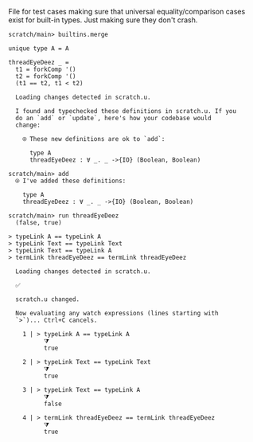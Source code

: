 File for test cases making sure that universal equality/comparison
cases exist for built-in types. Just making sure they don't crash.

``` ucm :hide
scratch/main> builtins.merge
```

``` unison
unique type A = A

threadEyeDeez _ =
  t1 = forkComp '()
  t2 = forkComp '()
  (t1 == t2, t1 < t2)
```

``` ucm :added-by-ucm
  Loading changes detected in scratch.u.

  I found and typechecked these definitions in scratch.u. If you
  do an `add` or `update`, here's how your codebase would
  change:
  
    ⍟ These new definitions are ok to `add`:
    
      type A
      threadEyeDeez : ∀ _. _ ->{IO} (Boolean, Boolean)

```

``` ucm
scratch/main> add
  ⍟ I've added these definitions:
  
    type A
    threadEyeDeez : ∀ _. _ ->{IO} (Boolean, Boolean)

scratch/main> run threadEyeDeez
  (false, true)

```

``` unison
> typeLink A == typeLink A
> typeLink Text == typeLink Text
> typeLink Text == typeLink A
> termLink threadEyeDeez == termLink threadEyeDeez
```

``` ucm :added-by-ucm
  Loading changes detected in scratch.u.

  ✅
  
  scratch.u changed.
  
  Now evaluating any watch expressions (lines starting with
  `>`)... Ctrl+C cancels.

    1 | > typeLink A == typeLink A
          ⧩
          true
  
    2 | > typeLink Text == typeLink Text
          ⧩
          true
  
    3 | > typeLink Text == typeLink A
          ⧩
          false
  
    4 | > termLink threadEyeDeez == termLink threadEyeDeez
          ⧩
          true

```
